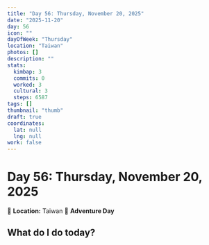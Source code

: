 ```yaml
---
title: "Day 56: Thursday, November 20, 2025"
date: "2025-11-20"
day: 56
icon: ""
dayOfWeek: "Thursday"
location: "Taiwan"
photos: []
description: ""
stats:
  kimbap: 3
  commits: 0
  worked: 3
  cultural: 3
  steps: 6587
tags: []
thumbnail: "thumb"
draft: true
coordinates:
  lat: null
  lng: null
work: false
---
```

# Day 56: Thursday, November 20, 2025

📍 **Location:** Taiwan
🎒 **Adventure Day**

## What do I do today?


